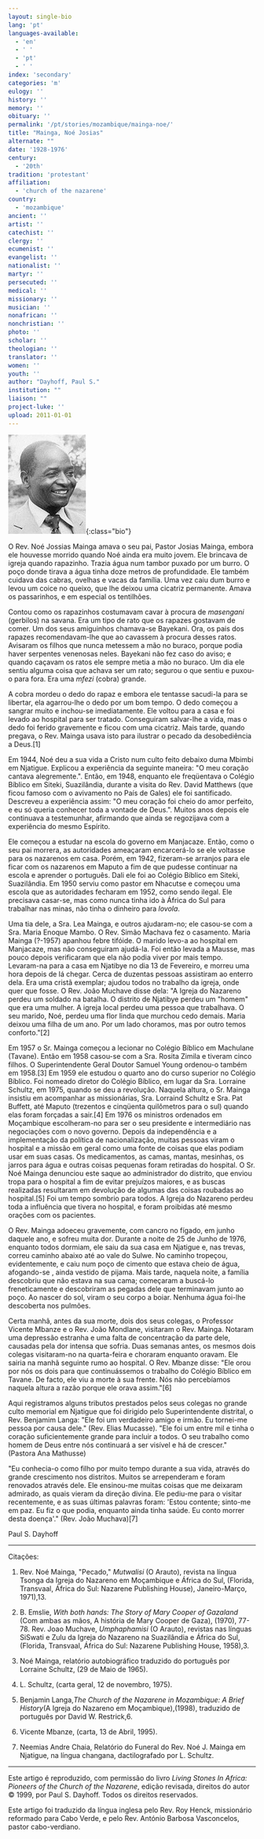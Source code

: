 ```yaml
---
layout: single-bio
lang: 'pt'
languages-available:
  - 'en'
  - ' '
  - 'pt'
  - ' '
index: 'secondary'
categories: 'm'
eulogy: ''
history: ''
memory: ''
obituary: ''
permalink: '/pt/stories/mozambique/mainga-noe/'
title: "Mainga, Noé Josias"
alternate: ""
date: '1928-1976'
century:
  - '20th'
tradition: 'protestant'
affiliation:
  - 'church of the nazarene'
country:
  - 'mozambique'
ancient: ''
artist: ''
catechist: ''
clergy: ''
ecumenist: ''
evangelist: ''
nationalist: ''
martyr: ''
persecuted: ''
medical: ''
missionary: ''
musician: ''
nonafrican: ''
nonchristian: ''
photo: ''
scholar: ''
theologian: ''
translator: ''
women: ''
youth: ''
author: "Dayhoff, Paul S."
institution: ""
liaison: ""
project-luke: ''
upload: 2011-01-01
---
```


![Noe Mainga](/images/bio-pics/mozambique/mainga-noe/mainga-noe.jpg){:class="bio"}

O Rev. Noé Jossias Mainga amava o seu pai, Pastor Josias Mainga, embora ele houvesse morrido quando Noé ainda era muito jovem. Ele brincava de igreja quando rapazinho. Trazia água num tambor puxado por um burro. O poço donde tirava a água tinha doze metros de profundidade. Ele também cuidava das cabras, ovelhas e vacas da família. Uma vez caiu dum burro e levou um coice no queixo, que lhe deixou uma cicatriz permanente. Amava os passarinhos, e em especial os tentilhões.

Contou como os rapazinhos costumavam cavar à procura de *masengani* (gerbilos) na savana. Era um tipo de rato que os rapazes gostavam de comer. Um dos seus amiguinhos chamava-se Bayekani. Ora, os pais dos rapazes recomendavam-lhe que ao cavassem à procura desses ratos. Avisaram os filhos que nunca metessem a mão no buraco, porque podia haver serpentes venenosas neles. Bayekani não fez caso do aviso; e quando caçavam os ratos ele sempre metia a mão no buraco. Um dia ele sentiu alguma coisa que achava ser um rato; segurou o que sentiu e puxou-o para fora. Era uma *mfezi* (cobra) grande.

A cobra mordeu o dedo do rapaz e embora ele tentasse sacudi-la para se libertar, ela agarrou-lhe o dedo por um bom tempo. O dedo começou a sangrar muito e inchou-se imediatamente. Ele voltou para a casa e foi levado ao hospital para ser tratado. Conseguiram salvar-lhe a vida, mas o dedo foi ferido gravemente e ficou com uma cicatriz. Mais tarde, quando pregava, o Rev. Mainga usava isto para ilustrar o pecado da desobediência a Deus.[1]

Em 1944, Noé deu a sua vida a Cristo num culto feito debaixo duma Mbimbi em Njatigue. Explicou a experiência da seguinte maneira: "O meu coração cantava alegremente.". Então, em 1948, enquanto ele freqüentava o Colégio Bíblico em Siteki, Suazilândia, durante a visita do Rev. David Matthews (que ficou famoso com o avivamento no País de Gales) ele foi santificado. Descreveu a experiência assim: "O meu coração foi cheio do amor perfeito, e eu só queria conhecer toda a vontade de Deus.". Muitos anos depois ele continuava a testemunhar, afirmando que ainda se regozijava com a experiência do mesmo Espírito.

Ele começou a estudar na escola do governo em Manjacaze. Então, como o seu pai morrera, as autoridades ameaçaram encarcerá-lo se ele voltasse para os nazarenos em casa. Porém, em 1942, fizeram-se arranjos para ele ficar com os nazarenos em Maputo a fim de que pudesse continuar na escola e aprender o português. Dali ele foi ao Colégio Bíblico em Siteki, Suazilândia. Em 1950 serviu como pastor em Nhacutse e começou uma escola que as autoridades fecharam em 1952, como sendo ilegal. Ele precisava casar-se, mas como nunca tinha ido à África do Sul para trabalhar nas minas, não tinha o dinheiro para *lovola*.

Uma tia dele, a Sra. Lea Mainga, e outros ajudaram-no; ele casou-se com a Sra. Maria Enoque Mambo. O Rev. Simão Machava fez o casamento. Maria Mainga (?-1957) apanhou febre tifóide. O marido levo-a ao hospital em Manjacaze, mas não conseguiram ajudá-la. Foi então levada a Mausse, mas pouco depois verificaram que ela não podia viver por mais tempo. Levaram-na para a casa em Njatibye no dia 13 de Fevereiro, e morreu uma hora depois de lá chegar. Cerca de duzentas pessoas assistiram ao enterro dela. Era uma cristã exemplar; ajudou todos no trabalho da igreja, onde quer que fosse. O Rev. João Muchave disse dela: "A Igreja do Nazareno perdeu um soldado na batalha. O distrito de Njatibye perdeu um "homem" que era uma mulher. A igreja local perdeu uma pessoa que trabalhava. O seu marido, Noé, perdeu uma flor linda que murchou cedo demais. Maria deixou uma filha de um ano. Por um lado choramos, mas por outro temos conforto."[2]

Em 1957 o Sr. Mainga começou a lecionar no Colégio Bíblico em Machulane (Tavane). Então em 1958 casou-se com a Sra. Rosita Zimila e tiveram cinco filhos. O Superintendente Geral Doutor Samuel Young ordenou-o também em 1958.[3] Em 1959 ele estudou o quarto ano do curso superior no Colégio Bíblico. Foi nomeado diretor do Colégio Bíblico, em lugar da Sra. Lorraine Schultz, em 1975, quando se deu a revolução. Naquela altura, o Sr. Mainga insistiu em acompanhar as missionárias, Sra. Lorraind Schultz e Sra. Pat Buffett, até Maputo (trezentos e cinqüenta quilômetros para o sul) quando elas foram forçadas a sair.[4] Em 1976 os ministros ordenados em Moçambique escolheram-no para ser o seu presidente e intermediário nas negociações com o novo governo. Depois da independência e a implementação da política de nacionalização, muitas pessoas viram o hospital e a missão em geral como uma fonte de coisas que elas podiam usar em suas casas. Os medicamentos, as camas, mantas, mesinhas, os jarros para água e outras coisas pequenas foram retiradas do hospital. O Sr. Noé Mainga denunciou este saque ao administrador do distrito, que enviou tropa para o hospital a fim de evitar prejuízos maiores, e as buscas realizadas resultaram em devolução de algumas das coisas roubadas ao hospital.[5] Foi um tempo sombrio para todos. A Igreja do Nazareno perdeu toda a influência que tivera no hospital, e foram proibidas até mesmo orações com os pacientes.

O Rev. Mainga adoeceu gravemente, com cancro no fígado, em junho daquele ano, e sofreu muita dor. Durante a noite de 25 de Junho de 1976, enquanto todos dormiam, ele saiu da sua casa em Njatigue e, nas trevas, correu caminho abaixo até ao vale do Sulwe. No caminho tropeçou, evidentemente, e caiu num poço de cimento que estava cheio de água, afogando-se , ainda vestido de pijama. Mais tarde, naquela noite, a família descobriu que não estava na sua cama; começaram a buscá-lo freneticamente e descobriram as pegadas dele que terminavam junto ao poço. Ao nascer do sol, viram o seu corpo a boiar. Nenhuma água foi-lhe descoberta nos pulmões.

Certa manhã, antes da sua morte, dois dos seus colegas, o Professor Vicente Mbanze e o Rev. João Mondlane, visitaram o Rev. Mainga. Notaram uma depressão estranha e uma falta de concentração da parte dele, causadas pela dor intensa que sofria. Duas semanas antes, os mesmos dois colegas visitaram-no na quarta-feira e choraram enquanto oravam. Ele sairia na manhã seguinte rumo ao hospital. O Rev. Mbanze disse: "Ele orou por nós os dois para que continuássemos o trabalho do Colégio Bíblico em Tavane. De facto, ele viu a morte à sua frente. Nós não percebíamos naquela altura a razão porque ele orava assim."[6]

Aqui registramos alguns tributos prestados pelos seus colegas no grande culto memorial em Njatigue que foi dirigido pelo Superintendente distrital, o Rev. Benjamim Langa: "Ele foi um verdadeiro amigo e irmão. Eu tornei-me pessoa por causa dele." (Rev. Elias Mucasse). "Ele foi um entre mil e tinha o coração suficientemente grande para incluir a todos. O seu trabalho como homem de Deus entre nós continuará a ser visível e há de crescer." (Pastora Ana Mathusse)

"Eu conhecia-o como filho por muito tempo durante a sua vida, através do grande crescimento nos distritos. Muitos se arrependeram e foram renovados através dele. Ele ensinou-me muitas coisas que me deixaram admirado, as quais vieram da direção divina. Ele pediu-me para o visitar recentemente, e as suas últimas palavras foram: 'Estou contente; sinto-me em paz. Eu fiz o que podia, enquanto ainda tinha saúde. Eu conto morrer desta doença'." (Rev. João Muchava)[7]

Paul S. Dayhoff

---

Citações:

1. Rev. Noé Mainga, "Pecado," *Mutwalisi* (O Arauto), revista na língua Tsonga da Igreja do Nazareno em Moçambique e África do Sul, (Florida, Transvaal, África do Sul: Nazarene Publishing House), Janeiro-Março, 1971),13.

2. B. Emslie, *With both hands: The Story of Mary Cooper of Gazaland* (Com ambas as mãos, A história de Mary Cooper de Gaza), (1970), 77-78. Rev. Joao Muchave, *Umphaphamisi* (O Arauto), revistas nas línguas SiSwati e Zulu da Igreja do Nazareno na Suazilândia e África do Sul, (Florida, Transvaal, África do Sul: Nazarene Publishing House, 1958),3.

3. Noé Mainga, relatório autobiográfico traduzido do português por Lorraine Schultz, (29 de Maio de 1965).

4. L. Schultz, (carta geral, 12 de novembro, 1975).

5. Benjamin Langa,*The Church of the Nazarene in Mozambique: A Brief History*(A Igreja do Nazareno em Moçambique),(1998), traduzido de português por David W. Restrick,6.

6. Vicente Mbanze, (carta, 13 de Abril, 1995).

7. Neemias Andre Chaia, Relatório do Funeral do Rev. Noé J. Mainga em Njatigue, na língua changana, dactilografado por L. Schultz.

---

Este artigo é reproduzido, com permissão do livro *Living Stones In Africa: Pioneers of the Church of the Nazarene*, edição revisada, direitos do autor © 1999, por Paul S. Dayhoff.  Todos os direitos reservados.

Este artigo foi traduzido da língua inglesa pelo Rev. Roy Henck, missionário reformado para Cabo Verde, e pelo Rev. António Barbosa Vasconcelos, pastor cabo-verdiano.